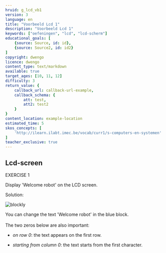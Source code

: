 ```yaml
---
hruid: g_lcd_vb1
version: 3
language: en
title: "Voorbeeld Lcd 1"
description: "Voorbeeld Lcd 1"
keywords: ["oefeningen", "lcd", "lcd-scherm"]
educational_goals: [
    {source: Source, id: id}, 
    {source: Source2, id: id2}
]
copyright: dwengo
licence: dwengo
content_type: text/markdown
available: true
target_ages: [10, 11, 12]
difficulty: 3
return_value: {
    callback_url: callback-url-example,
    callback_schema: {
        att: test,
        att2: test2
    }
}
content_location: example-location
estimated_time: 5
skos_concepts: [
    'http://ilearn.ilabt.imec.be/vocab/curr1/s-computers-en-systemen'
]
teacher_exclusive: true
---
```

## Lcd-screen

EXERCISE 1

Display 'Welcome robot' on the LCD screen.

Solution:

![blockly](@learning-object/lcd_m1/en/3)

<div class="alert alert-box alert-success">
You can change the text 'Welcome robot' in the blue block.<br><br>
The two zeros below are also important:<br>
<ul><li><em>on row 0</em>: the text appears on the first row.</li></ul>
<ul><li><em>starting from column 0</em>: the text starts from the first character.</li></ul>
</div>